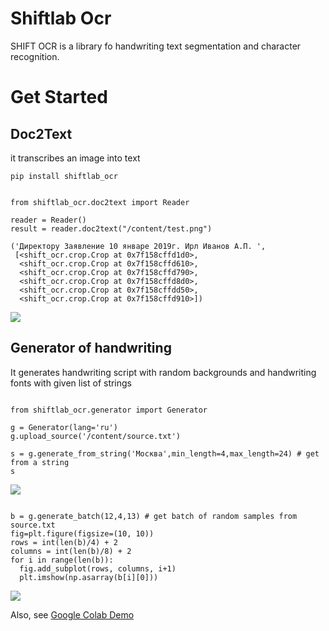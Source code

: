 # Shiftlab Ocr

SHIFT OCR is a library fo handwriting text segmentation and character recognition.
 
# Get Started

## Doc2Text

it transcribes an image into text 

``` 
pip install shiftlab_ocr

```

```

from shiftlab_ocr.doc2text import Reader

reader = Reader()
result = reader.doc2text("/content/test.png")

('Директору Заявление 10 январе 2019г. Ирл Иванов А.П. ',
 [<shift_ocr.crop.Crop at 0x7f158cffd1d0>,
  <shift_ocr.crop.Crop at 0x7f158cffd610>,
  <shift_ocr.crop.Crop at 0x7f158cffd790>,
  <shift_ocr.crop.Crop at 0x7f158cffd8d0>,
  <shift_ocr.crop.Crop at 0x7f158cffdd50>,
  <shift_ocr.crop.Crop at 0x7f158cffd910>])

```

![](https://github.com/constantin50/shiftlab_ocr/blob/main/image.png)

## Generator of handwriting

It generates handwriting script with random backgrounds and handwriting fonts with given list of strings

```

from shiftlab_ocr.generator import Generator

g = Generator(lang='ru')
g.upload_source('/content/source.txt')

s = g.generate_from_string('Москва',min_length=4,max_length=24) # get from a string
s

```

![](https://sun9-51.userapi.com/impg/CSeyZPb4rDmP4aCYIDoMDx5VQMXcWO6CwtpGUA/vH_cghX1JtA.jpg?size=344x88&quality=96&sign=c61344d4c7f5576ffe03e750ca31f94c&type=album)

```

b = g.generate_batch(12,4,13) # get batch of random samples from source.txt
fig=plt.figure(figsize=(10, 10))
rows = int(len(b)/4) + 2
columns = int(len(b)/8) + 2
for i in range(len(b)):
  fig.add_subplot(rows, columns, i+1)
  plt.imshow(np.asarray(b[i][0])) 

```

![](https://sun9-80.userapi.com/impg/ay9o11D8ItN65kDqYnZBahiZFk1zZ2wo5BYoMA/I_nNhdMQeLs.jpg?size=600x409&quality=96&sign=9d6a3ee935fcdc7112aec557eeed74f1&type=album)

Also, see [Google Colab Demo](https://colab.research.google.com/drive/1FPfQY9HvjEPEdzfFEZsgSCk5P1TBUAse?usp=sharing)
